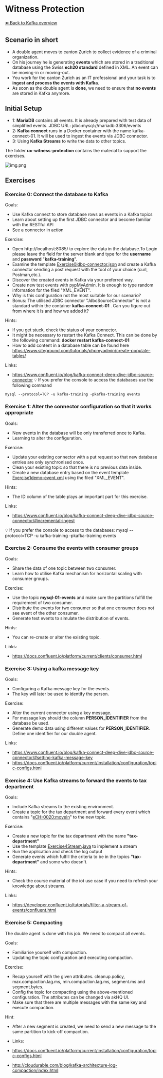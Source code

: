 # Witness Protection

[⬅️ Back to Kafka overview](README.md)

## Scenario in short
* A double agent moves to canton Zurich to collect evidence of a criminal organization. 
* On his journey he is generating **events** which are stored in a traditional database using the Swiss **ech20 standard** defined in XML. An event can be moving-in or moving-out. 
* You work for the canton Zurich as an IT professional and your task is to **ingest and process the events with Kafka**.
* As soon as the double agent is **done**, we need to ensure that **no events** are stored in Kafka anymore. 


## Initial Setup
* 1: **MariaDB** contains all events. It is already prepared with test data of simplified events. JDBC URL: jdbc:mysql://mariadb:3306/events
* 2: **Kafka connect** runs in a Docker container with the name kafka-connect-01. It will be used to ingest the events via JDBC connector. 
* 3: Using **Kafka Streams** to write the data to other topics. 

The folder **uc-witness-protection** contains the material to support the exercises.

![img.png](img/uc-wp-1.JPG)

## Exercises

### Exercise 0: Connect the database to Kafka

Goals:

* Use Kafka connect to store database rows as events in a Kafka topics
* Learn about setting up the first JDBC connector and become familiar with the RESTful API
* See a connector in action

Exercise:

* Open http://localhost:8085/ to explore the data in the database.To Login please leave the field for the server blank and type for the **username** and **password** "**kafka-training**".
* Examine the template [Exercise0jdbc-connector.json](/uc-witness-protection/connectors/Exercise0jdbc-connector.json) and create a Kafka connector sending a post request with the tool of your choice (curl, Postman,etc.).
* Discover the created events in Kafka via your preferred way.
* Create new test events with pypMyAdmin. It is enough to type random information for the filed "XML_EVENT".
* Why is this configuration not the most suitable for our scenario?
* Bonus: The utilised JDBC connector "JdbcSourceConnector" is not a standard within the container **kafka-connect-01** . Can you figure out from where it is and how we added it?

Hints:

* If you get stuck, check the status of your connector. 
* It might be necessary to restart the Kafka Connect. This can be done by the following command: **docker restart kafka-connect-01**
* How to add content in a database table can be found here https://www.siteground.com/tutorials/phpmyadmin/create-populate-tables/

Links:

* https://www.confluent.io/blog/kafka-connect-deep-dive-jdbc-source-connector
💡 If you prefer the console to access the databases use the following command
```
mysql --protocol=TCP -u kafka-training -pkafka-training events
```

### Exercise 1: Alter the connector configuration so that it works appropriate

Goals:

* New events in the database will be only transferred once to Kafka.
* Learning to alter the configuration.

Exercise:

* Update your existing connector with a put request so that new database entries are only synchronised once.
* Clean your existing topic so that there is no previous data inside.
* Create a new database entry based on the event template [Exercise1demo-event.xml](/uc-witness-protection/connectors/Exercise1demo-event.xml) using the filed "XML_EVENT".

Hints:

* The ID column of the table plays an important part for this exercise.

Links:

* https://www.confluent.io/blog/kafka-connect-deep-dive-jdbc-source-connector/#incremental-ingest

💡 If you prefer the console to access to the databases: mysql --protocol=TCP -u kafka-training -pkafka-training events


### Exercise 2: Consume the events with consumer groups

Goals:

* Share the data of one topic between two consumer.
* Learn how to utilise Kafka mechanism for horizontal scaling with consumer groups.

Exercise:

* Use the topic **mysql-01-events** and make sure the partitions fulfill the requirement of two consumer. 
* Distribute the events for two consumer so that one consumer does not see event of the other consumer.
* Generate test events to simulate the distribution of events.

Hints:
* You can re-create or alter the existing topic.

Links:
* https://docs.confluent.io/platform/current/clients/consumer.html

### Exercise 3: Using a kafka message key
Goals:
* Configuring a Kafka message key for the events.
* The key will later be used to identify the person. 

Exercise:
* Alter the current connector using a key message.
* For message key should the column **PERSON_IDENTIFIER** from the database be used.
* Generate demo data using different values for **PERSON_IDENTIFIER**. Define one identifier for our double agent.

Links:
* https://www.confluent.io/blog/kafka-connect-deep-dive-jdbc-source-connector/#setting-kafka-message-key
* https://docs.confluent.io/platform/current/installation/configuration/topic-configs.html

### Exercise 4: Use Kafka streams to forward the events to tax department

Goals:
* Include Kafka streams to the existing environment.
* Create a topic for the tax department and forward every event which contains "<eCH-0020:moveIn>" to the new topic.

Exercise:

* Create a new topic for the tax department with the name **"tax-department"**
* Use the template [Exercise4Stream.java](uc-witness-protection/kafka-stream/src/main/java/com/zuehlke/training/kafka/witnessprotection/stream/Exercise4Stream.java) to implement a stream
* Run the application and check the log output
* Generate events which fulfill the criteria to be in the topics **"tax-department"** and some who doesn't.

Hints:

* Check the course material of the iot use case if you need to refresh your knowledge about streams.

Links:
* https://developer.confluent.io/tutorials/filter-a-stream-of-events/confluent.html

### Exercise 5: Compacting 
The double agent is done with his job. We need to compact all events.

Goals:
* Familiarise yourself with compaction. 
* Updating the topic configuration and executing compaction.

Exercise:
* Recap yourself with the given attributes. cleanup.policy, max.compaction.lag.ms, min.compaction.lag.ms, segment.ms and segment.bytes. 
* Config the topic for compacting using the above-mentioned configuration. The attributes can be changed via akHQ UI. 
* Make sure that there are multiple messages with the same key and execute compaction.

Hint:
* After a new segment is created, we need to send a new message to the same partition to kick-off compaction.

* Links:
* https://docs.confluent.io/platform/current/installation/configuration/topic-configs.html
* http://cloudurable.com/blog/kafka-architecture-log-compaction/index.html

